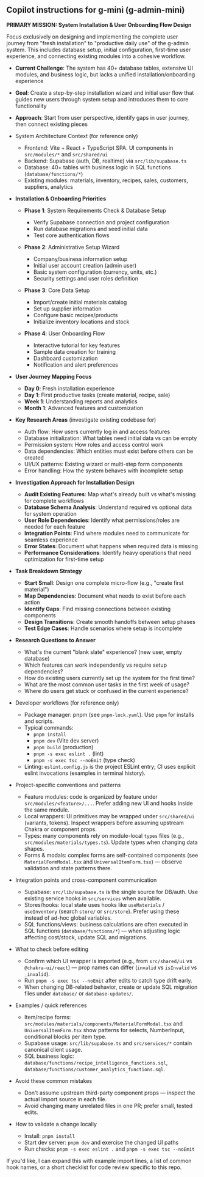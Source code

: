 ## Copilot instructions for g-mini (g-admin-mini)

**PRIMARY MISSION: System Installation & User Onboarding Flow Design**

Focus exclusively on designing and implementing the complete user journey from "fresh installation" to "productive daily use" of the g-admin system. This includes database setup, initial configuration, first-time user experience, and connecting existing modules into a cohesive workflow.

- **Current Challenge**: The system has 40+ database tables, extensive UI modules, and business logic, but lacks a unified installation/onboarding experience
- **Goal**: Create a step-by-step installation wizard and initial user flow that guides new users through system setup and introduces them to core functionality
- **Approach**: Start from user perspective, identify gaps in user journey, then connect existing pieces

- System Architecture Context (for reference only)
  - Frontend: Vite + React + TypeScript SPA. UI components in `src/modules/*` and `src/shared/ui`
  - Backend: Supabase (auth, DB, realtime) via `src/lib/supabase.ts`
  - Database: 40+ tables with business logic in SQL functions (`database/functions/*`)
  - Existing modules: materials, inventory, recipes, sales, customers, suppliers, analytics

- **Installation & Onboarding Priorities**
  - **Phase 1**: System Requirements Check & Database Setup
    - Verify Supabase connection and project configuration
    - Run database migrations and seed initial data
    - Test core authentication flows
  
  - **Phase 2**: Administrative Setup Wizard
    - Company/business information setup
    - Initial user account creation (admin user)
    - Basic system configuration (currency, units, etc.)
    - Security settings and user roles definition
  
  - **Phase 3**: Core Data Setup
    - Import/create initial materials catalog
    - Set up supplier information
    - Configure basic recipes/products
    - Initialize inventory locations and stock
  
  - **Phase 4**: User Onboarding Flow
    - Interactive tutorial for key features
    - Sample data creation for training
    - Dashboard customization
    - Notification and alert preferences

- **User Journey Mapping Focus**
  - **Day 0**: Fresh installation experience
  - **Day 1**: First productive tasks (create material, recipe, sale)
  - **Week 1**: Understanding reports and analytics
  - **Month 1**: Advanced features and customization

- **Key Research Areas** (investigate existing codebase for)
  - Auth flow: How users currently log in and access features
  - Database initialization: What tables need initial data vs can be empty
  - Permission system: How roles and access control work
  - Data dependencies: Which entities must exist before others can be created
  - UI/UX patterns: Existing wizard or multi-step form components
  - Error handling: How the system behaves with incomplete setup

- **Investigation Approach for Installation Design**
  - **Audit Existing Features**: Map what's already built vs what's missing for complete workflows
  - **Database Schema Analysis**: Understand required vs optional data for system operation
  - **User Role Dependencies**: Identify what permissions/roles are needed for each feature
  - **Integration Points**: Find where modules need to communicate for seamless experience
  - **Error States**: Document what happens when required data is missing
  - **Performance Considerations**: Identify heavy operations that need optimization for first-time setup

- **Task Breakdown Strategy**
  - **Start Small**: Design one complete micro-flow (e.g., "create first material")
  - **Map Dependencies**: Document what needs to exist before each action
  - **Identify Gaps**: Find missing connections between existing components
  - **Design Transitions**: Create smooth handoffs between setup phases
  - **Test Edge Cases**: Handle scenarios where setup is incomplete

- **Research Questions to Answer**
  - What's the current "blank slate" experience? (new user, empty database)
  - Which features can work independently vs require setup dependencies?
  - How do existing users currently set up the system for the first time?
  - What are the most common user tasks in the first week of usage?
  - Where do users get stuck or confused in the current experience?

- Developer workflows (for reference only)
  - Package manager: pnpm (see `pnpm-lock.yaml`). Use `pnpm` for installs and scripts.
  - Typical commands:
    - `pnpm install`
    - `pnpm dev` (Vite dev server)
    - `pnpm build` (production)
    - `pnpm -s exec eslint .` (lint)
    - `pnpm -s exec tsc --noEmit` (type check)
  - Linting: `eslint.config.js` is the project ESLint entry; CI uses explicit eslint invocations (examples in terminal history).

- Project-specific conventions and patterns
  - Feature modules: code is organized by feature under `src/modules/<feature>/...`. Prefer adding new UI and hooks inside the same module.
  - Local wrappers: UI primitives may be wrapped under `src/shared/ui` (variants, tokens). Inspect wrappers before assuming upstream Chakra or component props.
  - Types: many components rely on module-local `types` files (e.g., `src/modules/materials/types.ts`). Update types when changing data shapes.
  - Forms & modals: complex forms are self-contained components (see `MaterialFormModal.tsx` and `UniversalItemForm.tsx`) — observe validation and state patterns there.

- Integration points and cross-component communication
  - Supabase: `src/lib/supabase.ts` is the single source for DB/auth. Use existing service hooks in `src/services` when available.
  - Stores/hooks: local state uses hooks like `useMaterials` / `useInventory` (search `store/` or `src/store`). Prefer using these instead of ad-hoc global variables.
  - SQL functions/views: business calculations are often executed in SQL functions (`database/functions/*`) — when adjusting logic affecting cost/stock, update SQL and migrations.

- What to check before editing
  - Confirm which UI wrapper is imported (e.g., from `src/shared/ui` vs `@chakra-ui/react`) — prop names can differ (`invalid` vs `isInvalid` vs `_invalid`).
  - Run `pnpm -s exec tsc --noEmit` after edits to catch type drift early.
  - When changing DB-related behavior, create or update SQL migration files under `database/` or `database-updates/`.

- Examples / quick references
  - Item/recipe forms: `src/modules/materials/components/MaterialFormModal.tsx` and `UniversalItemForm.tsx` show patterns for selects, NumberInput, conditional blocks per item type.
  - Supabase usage: `src/lib/supabase.ts` and `src/services/*` contain canonical client usage.
  - SQL business logic: `database/functions/recipe_intelligence_functions.sql`, `database/functions/customer_analytics_functions.sql`.

- Avoid these common mistakes
  - Don't assume upstream third-party component props — inspect the actual import source in each file.
  - Avoid changing many unrelated files in one PR; prefer small, tested edits.

- How to validate a change locally
  - Install: `pnpm install`
  - Start dev server: `pnpm dev` and exercise the changed UI paths
  - Run checks: `pnpm -s exec eslint .` and `pnpm -s exec tsc --noEmit`

If you'd like, I can expand this with example import lines, a list of common hook names, or a short checklist for code review specific to this repo.
